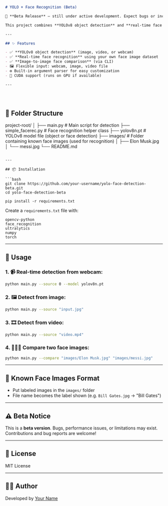 
```markdown
# YOLO + Face Recognition (Beta)

🚧 **Beta Release** — still under active development. Expect bugs or incomplete features.

This project combines **YOLOv8 object detection** and **real-time face recognition** using `face_recognition` for multi-modal AI-powered computer vision.

---

## ✨ Features

- ✅ **YOLOv8 object detection** (image, video, or webcam)
- ✅ **Real-time face recognition** using your own face image dataset
- ✅ **Image-to-image face comparison** (via CLI)
- 🖼️ Flexible input: webcam, image, video file
- ⚙️ Built-in argument parser for easy customization
- 🧠 CUDA support (runs on GPU if available)

---





```
## 📁 Folder Structure

project-root/
│
├── main.py                 # Main script for detection
├── simple\_facerec.py       # Face recognition helper class
├── yolov8n.pt              # YOLOv8 model file (object or face detection)
├── images/                 # Folder containing known face images (used for recognition)
│   ├── Elon Musk.jpg
│   └── messi.jpg
└── README.md

````

---

## 📦 Installation

```bash
git clone https://github.com/your-username/yolo-face-detection-beta.git
cd yolo-face-detection-beta

pip install -r requirements.txt
````

Create a `requirements.txt` file with:

```
opencv-python
face_recognition
ultralytics
numpy
torch
```

---

## 🚀 Usage

### 1. 📹 Real-time detection from webcam:

```bash
python main.py --source 0 --model yolov8n.pt
```

### 2. 🖼 Detect from image:

```bash
python main.py --source "input.jpg"
```

### 3. 🎞 Detect from video:

```bash
python main.py --source "video.mp4"
```

### 4. 🧑‍🤝‍🧑 Compare two face images:

```bash
python main.py --compare "images/Elon Musk.jpg" "images/messi.jpg"
```

---

## 🧠 Known Face Images Format

* Put labeled images in the `images/` folder
* File name becomes the label shown (e.g. `Bill Gates.jpg` → "Bill Gates")

---

## ⚠️ Beta Notice

This is a **beta version**. Bugs, performance issues, or limitations may exist. Contributions and bug reports are welcome!

---

## 📜 License

MIT License

---

## 🙋‍♂️ Author

Developed by [Your Name](https://github.com/your-username)

```

